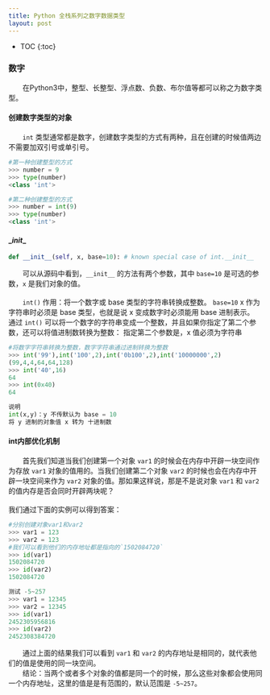 ```yaml
---
title: Python 全栈系列之数字数据类型
layout: post
---
```


* TOC
{:toc}

### 数字

　　在Python3中，整型、长整型、浮点数、负数、布尔值等都可以称之为数字类型。  

#### 创建数字类型的对象

　　`int` 类型通常都是数字，创建数字类型的方式有两种，且在创建的时候值两边不需要加双引号或单引号。  
```python
#第一种创建整型的方式
>>> number = 9
>>> type(number)
<class 'int'>

#第二种创建整型的方式
>>> number = int(9)
>>> type(number)
<class 'int'>
```

#### \__init__

```python
def __init__(self, x, base=10): # known special case of int.__init__
```

　　可以从源码中看到，`__init__` 的方法有两个参数，其中 `base=10` 是可选的参数，`x` 是我们对象的值。  
<br>
　　`int()` 作用：将一个数字或 base 类型的字符串转换成整数。
`base=10` x 作为字符串时必须是 base 类型，也就是说 x 变成数字时必须能用 base 进制表示。
通过 `int()` 可以将一个数字的字符串变成一个整数，并且如果你指定了第二个参数，还可以将值进制数转换为整数：
指定第二个参数是，x 值必须为字符串
```python
#将数字字符串转换为整数，数字字符串通过进制转换为整数
>>> int('99'),int('100',2),int('0b100',2),int('10000000',2)
(99,4,4,64,64,128)
>>> int('40',16)
64
>>> int(0x40)
64

说明
int(x,y)：y 不传默认为 base = 10 
将 y 进制的对象值 x 转为 十进制数
```

#### int内部优化机制

　　首先我们知道当我们创建第一个对象 `var1` 的时候会在内存中开辟一块空间作为存放 `var1` 对象的值用的。当我们创建第二个对象 `var2` 的时候也会在内存中开辟一块空间来作为 `var2` 对象的值。那如果这样说，那是不是说对象 `var1` 和 `var2` 的值内存是否会同时开辟两块呢？  
<br>
我们通过下面的实例可以得到答案：
```python
#分别创建对象var1和var2
>>> var1 = 123
>>> var2 = 123
#我们可以看到他们的内存地址都是指向的`1502084720`
>>> id(var1)
1502084720
>>> id(var2)
1502084720

测试 -5~257
>>> var1 = 12345
>>> var2 = 12345
>>> id(var1)
2452305956816
>>> id(var2)
2452308384720

```

　　通过上面的结果我们可以看到 `var1` 和 `var2` 的内存地址是相同的，就代表他们的值是使用的同一块空间。  
　　结论：当两个或者多个对象的值都是同一个的时候，那么这些对象都会使用同一个内存地址，这里的值是是有范围的，默认范围是 `-5~257`。  
